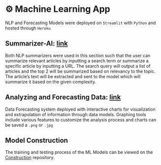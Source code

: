 # ⚙ Machine Learning App
NLP and Forecasting Models were deployed on `Streamlit` with `Python` and hosted through `Heroku` 
## Summarizer-AI: [link](https://diplomatica-nlp.herokuapp.com/)
Both NLP summarizers were used in this section such that the user can summarize relevant articles by inputting a search term or summarize a specific article by inputting a URL. The search query will output a list of articles and the top 2 will be summarized based on relevancy to the topic. The article’s text will be extracted and sent to the model which will summarize it based on the given complexity. 
## Analyzing and Forecasting Data: [link](https://diplomatica-analyze.herokuapp.com/)
Data Forecasting system deployed with interactive charts for visualization and extrapolation of information through data models. Graphing tools include various features to customize the analysis process and charts can be saved a `.png` or `.jpg`
## Model Construction
The training and testing process of the ML Models can be viewed on the [Construction](https://github.com/Diplomatica-HTN/ML-Foundation) repository.